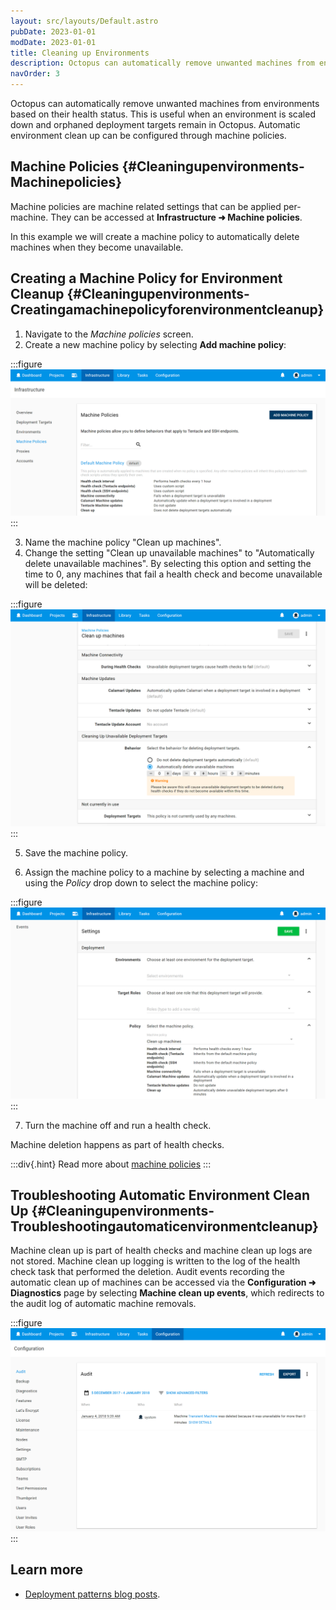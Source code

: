 ```yaml
---
layout: src/layouts/Default.astro
pubDate: 2023-01-01
modDate: 2023-01-01
title: Cleaning up Environments
description: Octopus can automatically remove unwanted machines from environments based on their health status.  
navOrder: 3
---
```


Octopus can automatically remove unwanted machines from environments based on their health status.  This is useful when an environment is scaled down and orphaned deployment targets remain in Octopus.  Automatic environment clean up can be configured through machine policies.

## Machine Policies {#Cleaningupenvironments-Machinepolicies}

Machine policies are machine related settings that can be applied per-machine. They can be accessed at **Infrastructure ➜ Machine policies**.

In this example we will create a machine policy to automatically delete machines when they become unavailable.

## Creating a Machine Policy for Environment Cleanup {#Cleaningupenvironments-Creatingamachinepolicyforenvironmentcleanup}

1. Navigate to the *Machine policies* screen.
2. Create a new machine policy by selecting **Add machine policy**:

:::figure
![](/docs/deployments/patterns/elastic-and-transient-environments/images/creating-machine-policy.png "width=500")
:::

3. Name the machine policy "Clean up machines".
4. Change the setting "Clean up unavailable machines" to "Automatically delete unavailable machines".  By selecting this option and setting the time to 0, any machines that fail a health check and become unavailable will be deleted:

:::figure
![](/docs/deployments/patterns/elastic-and-transient-environments/images/cleanup-setting.png "width=500")
:::

5. Save the machine policy.

6. Assign the machine policy to a machine by selecting a machine and using the *Policy* drop down to select the machine policy:

:::figure
![](/docs/deployments/patterns/elastic-and-transient-environments/images/assign-to-machine.png "width=500")
:::

7. Turn the machine off and run a health check.

Machine deletion happens as part of health checks.


:::div{.hint}
Read more about [machine policies](/docs/infrastructure/deployment-targets/machine-policies)
:::

## Troubleshooting Automatic Environment Clean Up {#Cleaningupenvironments-Troubleshootingautomaticenvironmentcleanup}

Machine clean up is part of health checks and machine clean up logs are not stored.  Machine clean up logging is written to the log of the health check task that performed the deletion.  Audit events recording the automatic clean up of machines can be accessed via the **Configuration ➜ Diagnostics** page by selecting **Machine clean up events**, which redirects to the audit log of automatic machine removals.

:::figure
![](/docs/deployments/patterns/elastic-and-transient-environments/images/deletion-audit.png "width=500")
:::

## Learn more

- [Deployment patterns blog posts](https://octopus.com/blog/tag/Deployment%20Patterns).